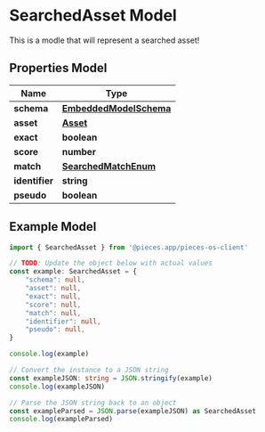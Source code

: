 
# SearchedAsset Model

This is a modle that will represent a searched asset!

## Properties Model

Name | Type
------------ | -------------
**schema** | [**EmbeddedModelSchema**](EmbeddedModelSchema)
**asset** | [**Asset**](Asset)
**exact** | **boolean**
**score** | **number**
**match** | [**SearchedMatchEnum**](SearchedMatchEnum)
**identifier** | **string**
**pseudo** | **boolean**

## Example Model

```typescript
import { SearchedAsset } from '@pieces.app/pieces-os-client'

// TODO: Update the object below with actual values
const example: SearchedAsset = {
    "schema": null,
    "asset": null,
    "exact": null,
    "score": null,
    "match": null,
    "identifier": null,
    "pseudo": null,
}

console.log(example)

// Convert the instance to a JSON string
const exampleJSON: string = JSON.stringify(example)
console.log(exampleJSON)

// Parse the JSON string back to an object
const exampleParsed = JSON.parse(exampleJSON) as SearchedAsset
console.log(exampleParsed)
```



